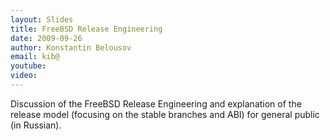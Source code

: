 ```yaml
---
layout: Slides
title: FreeBSD Release Engineering
date: 2009-09-26
author: Konstantin Belousov
email: kib@
youtube:
video:
---
```

Discussion of the FreeBSD Release Engineering and explanation of the release
model (focusing on the stable branches and ABI) for general public (in Russian).
